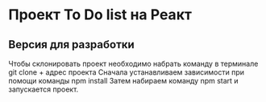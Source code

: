 # Проект To Do list на Реакт
## Версия для разработки
 Чтобы склонировать проект необходимо набрать команду в терминале git clone + адрес проекта
 Сначала устанавливаем зависимости при помощи команды npm install
 Затем набираем команду npm start и запускается проект.
